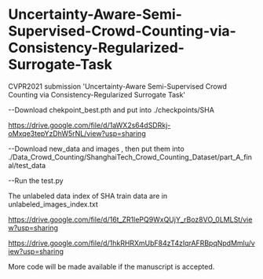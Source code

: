 # Uncertainty-Aware-Semi-Supervised-Crowd-Counting-via-Consistency-Regularized-Surrogate-Task
CVPR2021 submission 'Uncertainty-Aware Semi-Supervised Crowd Counting via Consistency-Regularized Surrogate Task'

--Download chekpoint_best.pth and put into ./checkpoints/SHA

https://drive.google.com/file/d/1aWX2s64dSDRkj-oMxqe3tepYzDhW5rNL/view?usp=sharing


--Download new_data and images , then put them into ./Data_Crowd_Counting/ShanghaiTech_Crowd_Counting_Dataset/part_A_final/test_data


--Run the test.py

The unlabeled data index of SHA train data are in unlabeled_images_index.txt

https://drive.google.com/file/d/16t_ZR1lePQ9WxQUjY_rBoz8VO_0LMLSt/view?usp=sharing

https://drive.google.com/file/d/1hkRHRXmUbF84zT4zIqrAFRBpqNpdMmlu/view?usp=sharing


More code will be made available if the manuscript is accepted.
